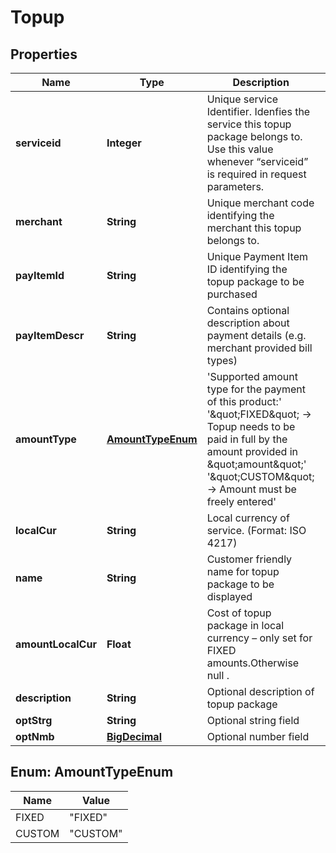 
# Topup

## Properties
Name | Type | Description | Notes
------------ | ------------- | ------------- | -------------
**serviceid** | **Integer** | Unique  service Identifier. Idenfies the service this topup package belongs to. Use this value whenever “serviceid” is required in request parameters. | 
**merchant** | **String** | Unique  merchant code identifying the merchant this topup belongs to. | 
**payItemId** | **String** | Unique  Payment Item ID identifying the topup package to be purchased | 
**payItemDescr** | **String** | Contains optional description about payment details (e.g. merchant provided bill types) |  [optional]
**amountType** | [**AmountTypeEnum**](#AmountTypeEnum) | &#39;Supported amount type for the payment of this product:&#39; &#39;\&quot;FIXED\&quot; -&gt; Topup needs to be paid in full by the amount provided in \&quot;amount\&quot;&#39; &#39;\&quot;CUSTOM\&quot; -&gt; Amount must be freely entered&#39;  | 
**localCur** | **String** | Local currency of service. (Format: ISO 4217) | 
**name** | **String** | Customer friendly name for topup package to be displayed | 
**amountLocalCur** | **Float** | Cost of topup package in local currency – only set for FIXED amounts.Otherwise null . |  [optional]
**description** | **String** | Optional description of topup package |  [optional]
**optStrg** | **String** | Optional string field |  [optional]
**optNmb** | [**BigDecimal**](BigDecimal.md) | Optional number field |  [optional]


<a name="AmountTypeEnum"></a>
## Enum: AmountTypeEnum
Name | Value
---- | -----
FIXED | &quot;FIXED&quot;
CUSTOM | &quot;CUSTOM&quot;



